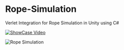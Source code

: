 # Rope-Simulation
Verlet Integration for Rope Simulation in Unity using C#

[![ShowCase Video](https://img.icons8.com/color/48/000000/video.png)](https://drive.google.com/file/d/1qukUAJW9vOa2GELZYmVh3mnypm6rQSSv/view?usp=drive_link)



![Rope Simulation](https://github.com/0Jamzey0/Rope-Simulation/image.png)

